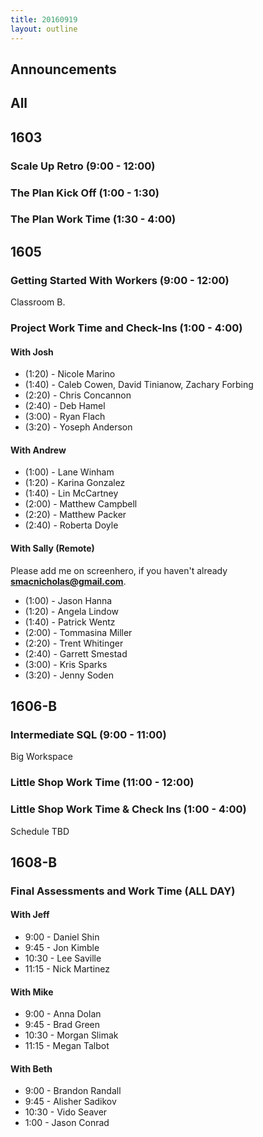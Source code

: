 ```yaml
---
title: 20160919
layout: outline
---
```


## Announcements

## All

## 1603

### Scale Up Retro (9:00 - 12:00)

### The Plan Kick Off (1:00 - 1:30)

### The Plan Work Time (1:30 - 4:00)


## 1605

### Getting Started With Workers (9:00 - 12:00)
Classroom B.

### Project Work Time and Check-Ins (1:00 - 4:00)

#### With Josh

* (1:20) - Nicole Marino
* (1:40) - Caleb Cowen, David Tinianow, Zachary Forbing
* (2:20) - Chris Concannon
* (2:40) - Deb Hamel
* (3:00) - Ryan Flach
* (3:20) - Yoseph Anderson

#### With Andrew

* (1:00) - Lane Winham
* (1:20) - Karina Gonzalez
* (1:40) - Lin McCartney
* (2:00) - Matthew Campbell
* (2:20) - Matthew Packer
* (2:40) - Roberta Doyle

#### With Sally (Remote)

Please add me on screenhero, if you haven't already **smacnicholas@gmail.com**.

* (1:00) - Jason Hanna
* (1:20) - Angela Lindow
* (1:40) - Patrick Wentz
* (2:00) - Tommasina Miller
* (2:20) - Trent Whitinger
* (2:40) - Garrett Smestad
* (3:00) - Kris Sparks
* (3:20) - Jenny Soden


## 1606-B

### Intermediate SQL (9:00 - 11:00)

Big Workspace

### Little Shop Work Time (11:00 - 12:00)

### Little Shop Work Time & Check Ins (1:00 - 4:00)

Schedule TBD

## 1608-B

### Final Assessments and Work Time (ALL DAY)

#### With Jeff
* 9:00  - Daniel Shin
* 9:45  - Jon Kimble
* 10:30 - Lee Saville
* 11:15 - Nick Martinez

#### With Mike
* 9:00  - Anna Dolan
* 9:45  - Brad Green
* 10:30 - Morgan Slimak
* 11:15 - Megan Talbot

#### With Beth

* 9:00  - Brandon Randall
* 9:45  - Alisher Sadikov
* 10:30 - Vido Seaver
* 1:00  - Jason Conrad



